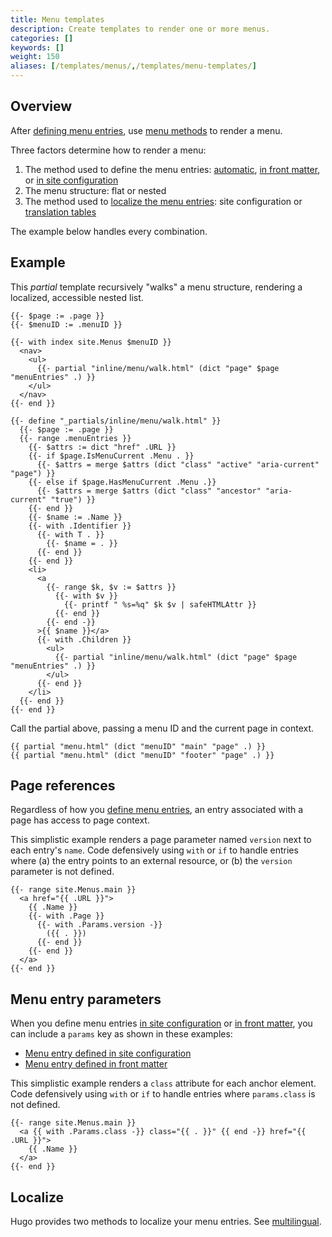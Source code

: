 ```yaml
---
title: Menu templates
description: Create templates to render one or more menus.
categories: []
keywords: []
weight: 150
aliases: [/templates/menus/,/templates/menu-templates/]
---
```


## Overview

After [defining menu entries][], use [menu methods][] to render a menu.

Three factors determine how to render a menu:

1. The method used to define the menu entries: [automatic], [in front matter][], or [in site configuration][]
1. The menu structure: flat or nested
1. The method used to [localize the menu entries]: site configuration or [translation tables](g)

The example below handles every combination.

## Example

This _partial_ template recursively "walks" a menu structure, rendering a localized, accessible nested list.

```go-html-template {file="layouts/_partials/menu.html" copy=true}
{{- $page := .page }}
{{- $menuID := .menuID }}

{{- with index site.Menus $menuID }}
  <nav>
    <ul>
      {{- partial "inline/menu/walk.html" (dict "page" $page "menuEntries" .) }}
    </ul>
  </nav>
{{- end }}

{{- define "_partials/inline/menu/walk.html" }}
  {{- $page := .page }}
  {{- range .menuEntries }}
    {{- $attrs := dict "href" .URL }}
    {{- if $page.IsMenuCurrent .Menu . }}
      {{- $attrs = merge $attrs (dict "class" "active" "aria-current" "page") }}
    {{- else if $page.HasMenuCurrent .Menu .}}
      {{- $attrs = merge $attrs (dict "class" "ancestor" "aria-current" "true") }}
    {{- end }}
    {{- $name := .Name }}
    {{- with .Identifier }}
      {{- with T . }}
        {{- $name = . }}
      {{- end }}
    {{- end }}
    <li>
      <a
        {{- range $k, $v := $attrs }}
          {{- with $v }}
            {{- printf " %s=%q" $k $v | safeHTMLAttr }}
          {{- end }}
        {{- end -}}
      >{{ $name }}</a>
      {{- with .Children }}
        <ul>
          {{- partial "inline/menu/walk.html" (dict "page" $page "menuEntries" .) }}
        </ul>
      {{- end }}
    </li>
  {{- end }}
{{- end }}
```

Call the partial above, passing a menu ID and the current page in context.

```go-html-template {file="layouts/page.html"}
{{ partial "menu.html" (dict "menuID" "main" "page" .) }}
{{ partial "menu.html" (dict "menuID" "footer" "page" .) }}
```

## Page references

Regardless of how you [define menu entries][], an entry associated with a page has access to page context.

This simplistic example renders a page parameter named `version` next to each entry's `name`. Code defensively using `with` or `if` to handle entries where (a) the entry points to an external resource, or (b) the `version` parameter is not defined.

```go-html-template {file="layouts/page.html"}
{{- range site.Menus.main }}
  <a href="{{ .URL }}">
    {{ .Name }}
    {{- with .Page }}
      {{- with .Params.version -}}
        ({{ . }})
      {{- end }}
    {{- end }}
  </a>
{{- end }}
```

## Menu entry parameters

When you define menu entries [in site configuration][] or [in front matter][], you can include a `params` key as shown in these examples:

- [Menu entry defined in site configuration][]
- [Menu entry defined in front matter][]

This simplistic example renders a `class` attribute for each anchor element. Code defensively using `with` or `if` to handle entries where `params.class` is not defined.

```go-html-template {file="layouts/_partials/menu.html"}
{{- range site.Menus.main }}
  <a {{ with .Params.class -}} class="{{ . }}" {{ end -}} href="{{ .URL }}">
    {{ .Name }}
  </a>
{{- end }}
```

## Localize

Hugo provides two methods to localize your menu entries. See [multilingual][].

[automatic]: /content-management/menus/#define-automatically
[define menu entries]: /content-management/menus/
[defining menu entries]: /content-management/menus/
[in front matter]: /content-management/menus/#define-in-front-matter
[in site configuration]: /content-management/menus/#define-in-site-configuration
[localize the menu entries]: /content-management/multilingual/#menus
[menu entry defined in front matter]: /content-management/menus/#example
[menu entry defined in site configuration]: /docs/reference/configuration/menus
[menu methods]: /docs/reference/methods/menu/
[multilingual]: /content-management/multilingual/#menus
